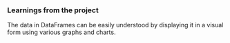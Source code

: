 ### Learnings from the project

 The data in DataFrames can be easily understood by displaying it in a visual form using various graphs and charts.


